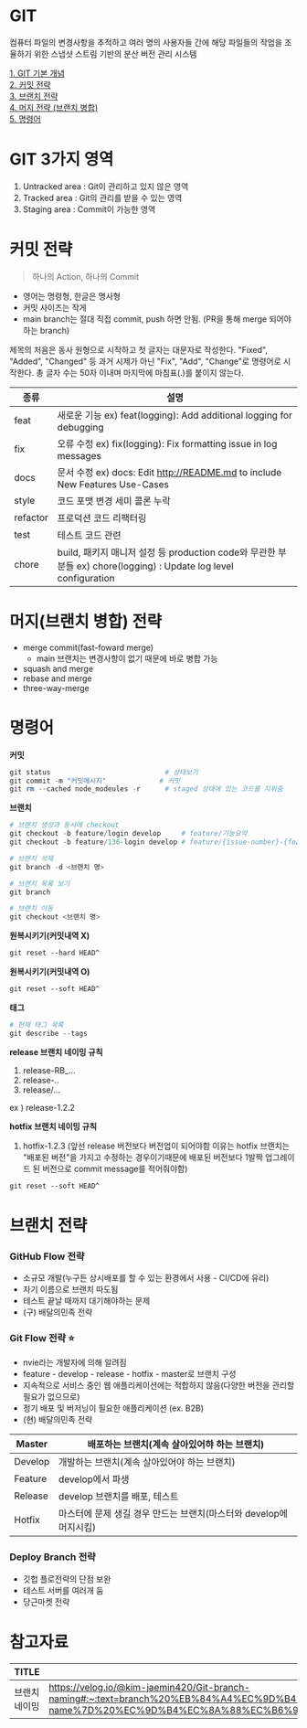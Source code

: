 # GIT
컴퓨터 파일의 변경사항을 추적하고 여러 명의 사용자들 간에 해당 파일들의 작업을 조율하기 위한 스냅샷 스트림 기반의 분산 버전 관리 시스템

[1. GIT 기본 개념](#git-기본-개념)  
[2. 커밋 전략](#커밋-전략)  
[3. 브랜치 전략](#브랜치-전략)  
[4. 머지 전략 (브랜치 병합)](#머지브랜치-병합-전략)  
[5. 명령어](#명령어)  

# GIT 3가지 영역
1. Untracked area : Git이 관리하고 있지 않은 영역
2. Tracked area : Git의 관리를 받을 수 있는 영역
3. Staging area : Commit이 가능한 영역

# 커밋 전략
> 하나의 Action, 하나의 Commit

- 영어는 명령형, 한글은 명사형
- 커밋 사이즈는 작게
- main branch는 절대 직접 commit, push 하면 안됨. (PR을 통해 merge 되어야 하는 branch)

제목의 처음은 동사 원형으로 시작하고 첫 글자는 대문자로 작성한다. "Fixed", "Added", "Changed" 등 과거 시제가 아닌 "Fix", "Add", "Change"로 명령어로 시작한다. 총 글자 수는 50자 이내며 마지막에 마침표(.)를 붙이지 않는다.

| 종류 | 설명 |
| --- | --- |
| feat  | 새로운 기능 ex) feat(logging): Add additional logging for debugging |
| fix | 오류 수정 ex) fix(logging): Fix formatting issue in log messages |
| docs | 문서 수정 ex) docs: Edit http://README.md to include New Features Use-Cases |
| style | 코드 포맷 변경 세미 콜론 누락 |
| refactor | 프로덕션 코드 리팩터링 |
| test | 테스트 코드 관련 |
| chore | build, 패키지 매니저 설정 등 production code와 무관한 부분들 ex) chore(logging) : Update log level configuration |

# 머지(브랜치 병합) 전략
- merge commit(fast-foward merge)
    - main 브랜치는 변경사항이 없기 때문에 바로 병합 가능 
- squash and merge
- rebase and merge
- three-way-merge

# 명령어
**커밋**

```powershell
git status                            # 상태보기
git commit -m "커밋메시지"             # 커밋
git rm --cached node_modeules -r      # staged 상태에 있는 코드를 지워줌
```

**브랜치**

```powershell
# 브랜치 생성과 동시에 checkout
git checkout -b feature/login develop     # feature/기능요약
git checkout -b feature/136-login develop # feature/{issue-number}-{feature-name}

# 브랜치 삭제
git branch -d <브랜치 명>

# 브랜치 목록 보기
git branch

# 브랜치 이동
git checkout <브랜치 명>
```

**원복시키기(커밋내역 X)**

```markdown
git reset --hard HEAD^
```

**원복시키기(커밋내역 O)**

```markdown
git reset --soft HEAD^
```

**태그**

```powershell
# 현재 태그 목록
git describe --tags
```

**release 브랜치 네이밍 규칙**
1. release-RB_...
2. release-..
3. release/...

ex )
release-1.2.2

**hotfix 브랜치 네이밍 규칙**
1. hotfix-1.2.3 
(앞선 release 버전보다 버전업이 되어야함
이유는 hotfix 브랜치는 "배포된 버전"을 가지고 수정하는 경우이기때문에
배포된 버전보다 1발짝 업그레이드 된 버전으로 commit message를 적어줘야함)

```markdown
git reset --soft HEAD^
```

# 브랜치 전략
### GitHub Flow 전략

- 소규모 개발(누구든 상시배포를 할 수 있는 환경에서 사용 - CI/CD에 유리)
- 자기 이름으로 브랜치 따도됨
- 테스트 끝날 때까지 대기해야하는 문제
- (구) 배달의민족 전략

### Git Flow 전략 ⭐
- nvie라는 개발자에 의해 알려짐
- feature - develop - release - hotfix - master로 브랜치 구성
- 지속적으로 서비스 중인 웹 애플리케이션에는 적합하지 않음(다양한 버전을 관리할 필요가 없으므로)
- 정기 배포 및 버저닝이 필요한 애플리케이션 (ex. B2B)
- (현) 배달의민족 전략

| Master | 배포하는 브랜치(계속 살아있어햐 하는 브랜치) |
| --- | --- |
| Develop | 개발하는 브랜치(계속 살아있어야 하는 브랜치) |
| Feature | develop에서 파생 |
| Release | develop 브랜치를 배포, 테스트 |
| Hotfix | 마스터에 문제 생길 경우 만드는 브랜치(마스터와 develop에 머지시킴) |

### Deploy Branch 전략

- 깃헙 플로전략의 단점 보완
- 테스트 서버를 여러개 둠
- 당근마켓 전략

# 참고자료
|TITLE|URL|
|---|---|
|브랜치 네이밍|https://velog.io/@kim-jaemin420/Git-branch-naming#:~:text=branch%20%EB%84%A4%EC%9D%B4%EB%B0%8D%20%EA%B7%9C%EC%B9%99%201%20%EC%96%B4%EB%96%A4%20%EC%9D%B4%EB%A6%84%EB%8F%84%20%EA%B0%80%EB%8A%A5%ED%95%98%EB%8B%A4.%20%EB%8B%A8%2C,%7Bfeature-name%7D%20%EC%9D%B4%EC%8A%88%EC%B6%94%EC%A0%81%EC%9D%84%20%EC%82%AC%EC%9A%A9%ED%95%9C%EB%8B%A4%EB%A9%B4%20%EC%9D%B4%EC%99%80%20%EA%B0%99%EC%9D%80%20%ED%98%95%EC%8B%9D%EC%9D%84%20%EB%94%B0%EB%A5%B8%EB%8B%A4.%20|